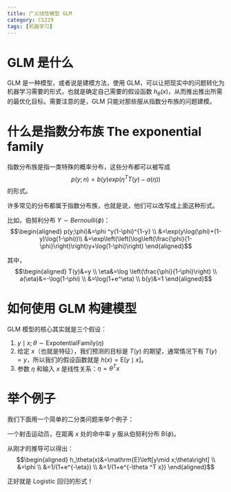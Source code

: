 ```yaml
---
title: 广义线性模型 GLM
category: CS229
tags: [机器学习]
---
```


# GLM 是什么

GLM 是一种模型，或者说是建模方法，使用 GLM，可以让把现实中的问题转化为机器学习需要的形式，也就是确定自己需要的假设函数 $h_{\theta}(x)$，从而推出推出所需的最优化目标。需要注意的是，GLM 只能对那些服从指数分布族的问题建模。

# 什么是指数分布族 The exponential family

指数分布族是指一类特殊的概率分布，这些分布都可以被写成
$$
p(y;n)=b(y)exp(\eta ^TT(y)-a(\eta))
$$
的形式。

许多常见的分布都属于指数分布族，也就是说，他们可以改写成上面这种形式。

比如，伯努利分布 $Y\sim Bernoulli(\phi)$：
$$\begin{aligned}
p(y;\phi)&=\phi ^y(1-\phi)^{1-y} \\
&=\exp(y\log(\phi)+(1-y)\log(1-\phi))\\
&=\exp\left(\left(\log\left(\frac{\phi}{1-\phi}\right)\right)y+\log(1-\phi)\right)
\end{aligned}$$

其中，
$$\begin{aligned}
T(y)&=y \\
\eta&=\log \left(\frac{\phi}{1-\phi}\right) \\
a(\eta)&=-\log(1-\phi) \\
&=\log(1+e^\eta) \\
b(y)&=1
\end{aligned}$$

# 如何使用 GLM 构建模型

GLM 模型的核心其实就是三个假设：

1. $y\mid x;\theta\sim \mathrm{ExpotentialFamily}(\eta)$
2. 给定 $x$（也就是特征），我们预测的目标是 $T(y)$ 的期望，通常情况下有 $T(y)=y$，所以我们的假设函数就是 $h(x)=\mathrm{E}\left[y\mid x\right]$。
3. 参数 $\eta$ 和输入 $x$ 是线性关系：$\eta = \theta ^T x$

# 举个例子

我们下面用一个简单的二分类问题来举个例子：

一个射击运动员，在距离 $x$ 处的命中率 $y$ 服从伯努利分布 $\mathrm{B}(\phi)$。

从刚才的推导可以得出：
$$\begin{aligned}
h_\theta(x)&=\mathrm{E}\left[y\mid x;\theta\right] \\
&=\phi \\
&=1/(1+e^{-\eta}) \\
&=1/(1+e^{-\theta ^T x})
\end{aligned}$$

正好就是 Logistic 回归的形式！